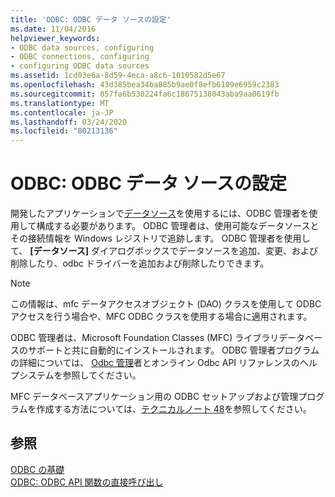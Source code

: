 ```yaml
---
title: 'ODBC: ODBC データ ソースの設定'
ms.date: 11/04/2016
helpviewer_keywords:
- ODBC data sources, configuring
- ODBC connections, configuring
- configuring ODBC data sources
ms.assetid: 1cd03e6a-8d59-4eca-a8c6-1010582d5e67
ms.openlocfilehash: 43d385bea34ba885b9ae0f8efb6109e6959c2383
ms.sourcegitcommit: 857fa6b530224fa6c18675138043aba9aa0619fb
ms.translationtype: MT
ms.contentlocale: ja-JP
ms.lasthandoff: 03/24/2020
ms.locfileid: "80213136"
---
```

# <a name="odbc-configuring-an-odbc-data-source"></a>ODBC: ODBC データ ソースの設定

開発したアプリケーションで[データソース](../../data/odbc/data-source-odbc.md)を使用するには、ODBC 管理者を使用して構成する必要があります。 ODBC 管理者は、使用可能なデータソースとその接続情報を Windows レジストリで追跡します。 ODBC 管理者を使用して、 **[データソース]** ダイアログボックスでデータソースを追加、変更、および削除したり、odbc ドライバーを追加および削除したりできます。

> [!NOTE]
>  この情報は、mfc データアクセスオブジェクト (DAO) クラスを使用して ODBC アクセスを行う場合や、MFC ODBC クラスを使用する場合に適用されます。

ODBC 管理者は、Microsoft Foundation Classes (MFC) ライブラリデータベースのサポートと共に自動的にインストールされます。 ODBC 管理者プログラムの詳細については、 [Odbc 管理](../../data/odbc/odbc-administrator.md)者とオンライン Odbc API リファレンスのヘルプシステムを参照してください。

MFC データベースアプリケーション用の ODBC セットアップおよび管理プログラムを作成する方法については、[テクニカルノート 48](../../mfc/tn048-writing-odbc-setup-and-administration-programs.md)を参照してください。

## <a name="see-also"></a>参照

[ODBC の基礎](../../data/odbc/odbc-basics.md)<br/>
[ODBC: ODBC API 関数の直接呼び出し](../../data/odbc/odbc-calling-odbc-api-functions-directly.md)
